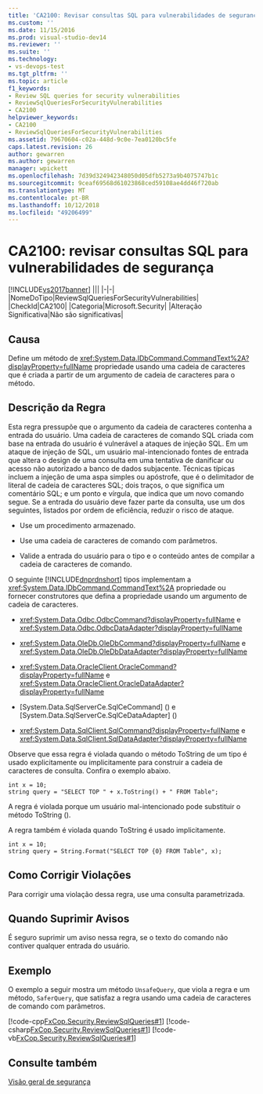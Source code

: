 ```yaml
---
title: 'CA2100: Revisar consultas SQL para vulnerabilidades de segurança | Microsoft Docs'
ms.custom: ''
ms.date: 11/15/2016
ms.prod: visual-studio-dev14
ms.reviewer: ''
ms.suite: ''
ms.technology:
- vs-devops-test
ms.tgt_pltfrm: ''
ms.topic: article
f1_keywords:
- Review SQL queries for security vulnerabilities
- ReviewSqlQueriesForSecurityVulnerabilities
- CA2100
helpviewer_keywords:
- CA2100
- ReviewSqlQueriesForSecurityVulnerabilities
ms.assetid: 79670604-c02a-448d-9c0e-7ea0120bc5fe
caps.latest.revision: 26
author: gewarren
ms.author: gewarren
manager: wpickett
ms.openlocfilehash: 7d39d324942348050d05dfb5273a9b4075747b1c
ms.sourcegitcommit: 9ceaf69568d61023868ced59108ae4dd46f720ab
ms.translationtype: MT
ms.contentlocale: pt-BR
ms.lasthandoff: 10/12/2018
ms.locfileid: "49206499"
---
```

# <a name="ca2100-review-sql-queries-for-security-vulnerabilities"></a>CA2100: revisar consultas SQL para vulnerabilidades de segurança
[!INCLUDE[vs2017banner](../includes/vs2017banner.md)]
|||
|-|-|
|NomeDoTipo|ReviewSqlQueriesForSecurityVulnerabilities|
|CheckId|CA2100|
|Categoria|Microsoft.Security|
|Alteração Significativa|Não são significativas|

## <a name="cause"></a>Causa
 Define um método de <xref:System.Data.IDbCommand.CommandText%2A?displayProperty=fullName> propriedade usando uma cadeia de caracteres que é criada a partir de um argumento de cadeia de caracteres para o método.

## <a name="rule-description"></a>Descrição da Regra
 Esta regra pressupõe que o argumento da cadeia de caracteres contenha a entrada do usuário. Uma cadeia de caracteres de comando SQL criada com base na entrada do usuário é vulnerável a ataques de injeção SQL. Em um ataque de injeção de SQL, um usuário mal-intencionado fontes de entrada que altera o design de uma consulta em uma tentativa de danificar ou acesso não autorizado a banco de dados subjacente. Técnicas típicas incluem a injeção de uma aspa simples ou apóstrofe, que é o delimitador de literal de cadeia de caracteres SQL; dois traços, o que significa um comentário SQL; e um ponto e vírgula, que indica que um novo comando segue. Se a entrada do usuário deve fazer parte da consulta, use um dos seguintes, listados por ordem de eficiência, reduzir o risco de ataque.

-   Use um procedimento armazenado.

-   Use uma cadeia de caracteres de comando com parâmetros.

-   Valide a entrada do usuário para o tipo e o conteúdo antes de compilar a cadeia de caracteres de comando.

 O seguinte [!INCLUDE[dnprdnshort](../includes/dnprdnshort-md.md)] tipos implementam a <xref:System.Data.IDbCommand.CommandText%2A> propriedade ou fornecer construtores que defina a propriedade usando um argumento de cadeia de caracteres.

-   <xref:System.Data.Odbc.OdbcCommand?displayProperty=fullName> e <xref:System.Data.Odbc.OdbcDataAdapter?displayProperty=fullName>

-   <xref:System.Data.OleDb.OleDbCommand?displayProperty=fullName> e <xref:System.Data.OleDb.OleDbDataAdapter?displayProperty=fullName>

-   <xref:System.Data.OracleClient.OracleCommand?displayProperty=fullName> e <xref:System.Data.OracleClient.OracleDataAdapter?displayProperty=fullName>

-   [System.Data.SqlServerCe.SqlCeCommand] (<!-- TODO: review code entity reference <xref:assetId:///System.Data.SqlServerCe.SqlCeCommand?qualifyHint=False&amp;autoUpgrade=True>  -->) e [System.Data.SqlServerCe.SqlCeDataAdapter] (<!-- TODO: review code entity reference <xref:assetId:///System.Data.SqlServerCe.SqlCeDataAdapter?qualifyHint=False&amp;autoUpgrade=True>  -->)

-   <xref:System.Data.SqlClient.SqlCommand?displayProperty=fullName> e <xref:System.Data.SqlClient.SqlDataAdapter?displayProperty=fullName>

 Observe que essa regra é violada quando o método ToString de um tipo é usado explicitamente ou implicitamente para construir a cadeia de caracteres de consulta. Confira o exemplo abaixo.

```
int x = 10;
string query = "SELECT TOP " + x.ToString() + " FROM Table";
```

 A regra é violada porque um usuário mal-intencionado pode substituir o método ToString ().

 A regra também é violada quando ToString é usado implicitamente.

```
int x = 10;
string query = String.Format("SELECT TOP {0} FROM Table", x);
```

## <a name="how-to-fix-violations"></a>Como Corrigir Violações
 Para corrigir uma violação dessa regra, use uma consulta parametrizada.

## <a name="when-to-suppress-warnings"></a>Quando Suprimir Avisos
 É seguro suprimir um aviso nessa regra, se o texto do comando não contiver qualquer entrada do usuário.

## <a name="example"></a>Exemplo
 O exemplo a seguir mostra um método `UnsafeQuery`, que viola a regra e um método, `SaferQuery`, que satisfaz a regra usando uma cadeia de caracteres de comando com parâmetros.

 [!code-cpp[FxCop.Security.ReviewSqlQueries#1](../snippets/cpp/VS_Snippets_CodeAnalysis/FxCop.Security.ReviewSqlQueries/cpp/FxCop.Security.ReviewSqlQueries.cpp#1)]
 [!code-csharp[FxCop.Security.ReviewSqlQueries#1](../snippets/csharp/VS_Snippets_CodeAnalysis/FxCop.Security.ReviewSqlQueries/cs/FxCop.Security.ReviewSqlQueries.cs#1)]
 [!code-vb[FxCop.Security.ReviewSqlQueries#1](../snippets/visualbasic/VS_Snippets_CodeAnalysis/FxCop.Security.ReviewSqlQueries/vb/FxCop.Security.ReviewSqlQueries.vb#1)]

## <a name="see-also"></a>Consulte também
 [Visão geral de segurança](http://msdn.microsoft.com/library/33e09965-61d5-48cc-9e8c-3b047cc4f194)



